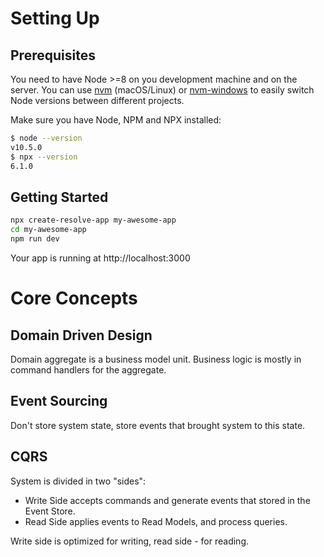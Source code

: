 # Setting Up

## Prerequisites

You need to have Node >=8 on you development machine and on the server.
You can use [nvm](https://github.com/creationix/nvm#installation) (macOS/Linux) or [nvm-windows](https://github.com/coreybutler/nvm-windows#node-version-manager-nvm-for-windows) to easily switch Node versions between different projects.

Make sure you have Node, NPM and NPX installed:

```sh
$ node --version
v10.5.0
$ npx --version
6.1.0
```

## Getting Started

```sh
npx create-resolve-app my-awesome-app
cd my-awesome-app
npm run dev
```

Your app is running at http://localhost:3000

# Core Concepts

## Domain Driven Design

Domain aggregate is a business model unit. Business logic is mostly in command handlers for the aggregate.

## Event Sourcing

Don't store system state, store events that brought system to this state.

## CQRS

System is divided in two "sides":

- Write Side accepts commands and generate events that stored in the Event Store.
- Read Side applies events to Read Models, and process queries.

Write side is optimized for writing, read side - for reading.
